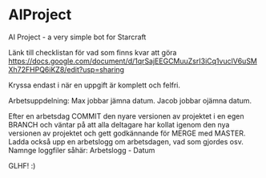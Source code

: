 # AIProject
AI Project - a very simple bot for Starcraft

Länk  till checklistan för vad som finns kvar att göra
https://docs.google.com/document/d/1qrSajEEGCMuuZsrI3iCq1vuclV6uSMXh72FHPQ6iKZ8/edit?usp=sharing

Kryssa endast i när en uppgift är komplett och felfri. 

Arbetsuppdelning: 
Max jobbar jämna datum.
Jacob jobbar ojämna datum.

Efter en arbetsdag COMMIT den nyare versionen av projektet i en egen BRANCH och väntar på att alla deltagare har kollat
igenom den nya versionen av projektet och gett godkännande för MERGE med MASTER.
Ladda också upp en arbetslogg om arbetsdagen, vad som gjordes osv. Namnge loggfiler såhär: Arbetslogg - Datum

GLHF! :)
